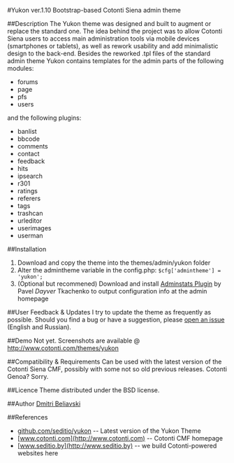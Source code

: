 #Yukon ver.1.10
Bootstrap-based Cotonti Siena admin theme 

##Description
The Yukon theme was designed and built to augment or replace the standard one. The idea behind the project was to allow Cotonti Siena users to access main administration tools via mobile devices (smartphones or tablets), as well as rework usability and add minimalistic design to the back-end.
Besides the reworked .tpl files of the standard admin theme Yukon contains templates for the admin parts of the following modules:
- forums
- page
- pfs
- users

and the following plugins:
- banlist
- bbcode
- comments
- contact
- feedback
- hits
- ipsearch
- r301
- ratings
- referers
- tags
- trashcan
- urleditor
- userimages
- userman

##Installation
1. Download and copy the theme into the themes/admin/yukon folder
2. Alter the admintheme variable in the config.php: `$cfg['admintheme'] = 'yukon';`
3. (Optional but recommened) Download and install [Adminstats Plugin](https://github.com/Dayver/adminstats) by Pavel *Dayver* Tkachenko to output configuration info at the admin homepage

##User Feedback & Updates
I try to update the theme as frequently as possible. Should you find a bug or have a suggestion, please [open an issue](https://github.com/seditio/yukon/issues) (English and Russian).

##Demo
Not yet. Screenshots are available @ http://www.cotonti.com/themes/yukon

##Compatibility & Requirements
Can be used with the latest version of the Cotonti Siena CMF, possibly with some not so old previous releases.
Cotonti Genoa? Sorry.

##Licence
Theme distributed under the BSD license.

##Author
[Dmitri Beliavski](http://github.com/seditio)

##References
- [github.com/seditio/yukon](http://github.com/seditio/yukon) -- Latest version of the Yukon Theme
- [www.cotonti.com](http://www.cotonti.com) -- Cotonti CMF homepage
- [www.seditio.by](http://www.seditio.by) -- we build Cotonti-powered websites here
